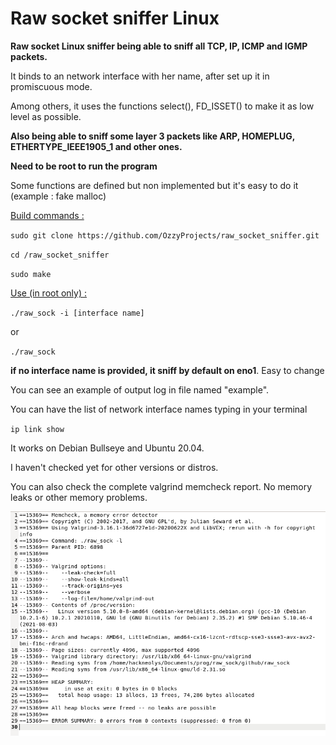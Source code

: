 # Raw socket sniffer Linux

**Raw socket Linux sniffer being able to sniff all TCP, IP, ICMP and IGMP packets.**

It binds to an network interface with her name, after set up it in promiscuous mode.

Among others, it uses the functions select(), FD_ISSET() to make it as low level as possible.

**Also being able to sniff some layer 3 packets like ARP, HOMEPLUG, ETHERTYPE_IEEE1905_1 and other ones.**

**Need to be root to run the program**

Some functions are defined but non implemented but it's easy to do it (example : fake malloc)


<ins>Build commands :</ins>

`sudo git clone https://github.com/OzzyProjects/raw_socket_sniffer.git`

`cd /raw_socket_sniffer`

`sudo make`

<ins>Use (in root only) :</ins>

`./raw_sock -i [interface name]`

or

`./raw_sock`



**if no interface name is provided, it sniff by default on eno1**. Easy to change

You can see an example of output log in file named "example".

You can have the list of network interface names typing in your terminal

`ip link show`

It works on Debian Bullseye and Ubuntu 20.04.

I haven't checked yet for other versions or distros.

You can also check the complete valgrind memcheck report. No memory leaks or other memory problems.

![](valgrind/valgrind.png)
